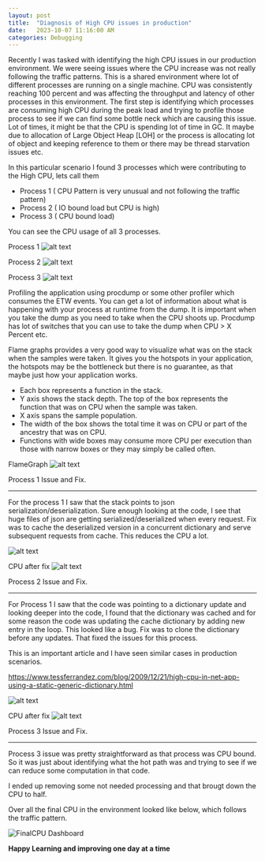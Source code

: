 ```yaml
---
layout: post
title:  "Diagnosis of High CPU issues in production"
date:   2023-10-07 11:16:00 AM
categories: Debugging
---
```


[HighCPU]: https://loneshark99.github.io/images/High_CPU.png
[HighCPU_1]: https://loneshark99.github.io/images/Process_1_CPU.png
[HighCPU_2]: https://loneshark99.github.io/images/Process_2_CPU.png
[HighCPU_3]: https://loneshark99.github.io/images/Process_3_CPU.png
[FlameGraph]:https://loneshark99.github.io/images/Flame_Graph.png
[Process1_FlameGraph]: https://loneshark99.github.io/images/Process_1_FlameGraph.png
[Process1_AfterFix]: https://loneshark99.github.io/images/Process1_AfterFix.png
[Process2_FlameGraph]: https://loneshark99.github.io/images/Process_2_FlameGraph.png
[Process2_AfterFix]: https://loneshark99.github.io/images/Process2_AfterFix.png
[FinalCPU]: https://loneshark99.github.io/images/FinalCPU.png

Recently I was tasked with identifying the high CPU issues in our production environment. We were seeing issues where the CPU increase was not really following the traffic patterns. This is a shared environment where lot of different processes are running on a single machine. CPU was consistently reaching 100 percent and was affecting the throughput and latency of other processes in this environment.
The first step is identifying which processes are consuming high CPU during the peak load and trying to profile those process to see if we can find some bottle neck which are causing this issue. Lot of times, it might be that the CPU is spending lot of time in GC. It maybe due to allocation of Large Object Heap [LOH] or the process is allocating lot of object and keeping reference to them or there may be thread starvation issues etc.

In this particular scenario I found 3 processes which were contributing to the High CPU, lets call them 

 - Process 1  ( CPU Pattern is very unusual and not following the traffic pattern)
 - Process 2  ( IO bound load but CPU is high)
 - Process 3  ( CPU bound load)

 You can see the CPU usage of all 3 processes.

 Process 1
 ![alt text][HighCPU_1]

 Process 2
 ![alt text][HighCPU_2]

 Process 3
 ![alt text][HighCPU_3]

 Profiling the application using procdump or some other profiler which consumes the ETW events. You can get a lot of information about what is happening with your process at runtime from the dump. It is important when you take the dump as you need to take when the CPU shoots up. Procdump has lot of switches that you can use to take the dump when CPU > X Percent etc.

 Flame graphs provides a very good way to visualize what was on the stack when the samples were taken. It gives you the hotspots in your application, the hotspots may be the bottleneck but there is no guarantee, as that maybe just how your application works.

-	Each box represents a function in the stack.
-	Y axis shows the stack depth. The top of the box represents the function that was on CPU when the sample was taken.
-	X axis spans the sample population.
-	The width of the box shows the total time it was on CPU or part of the ancestry that was on CPU.
-	Functions with wide boxes may consume more CPU per execution than those with narrow boxes or they may simply be called often.

FlameGraph
 ![alt text][FlameGraph]

Process 1 Issue and Fix.
***

For the process 1 I saw that the stack points to json serialization/deserialization. Sure enough looking at the code, I see that huge files of json are getting serialized/deserialized when every request. Fix was to cache the deserialized version in a concurrent dictionary and serve subsequent requests from cache.  This reduces the CPU a lot.

 ![alt text][Process1_FlameGraph]

 CPU after fix 
 ![alt text][Process1_AfterFix]

 Process 2 Issue and Fix.
 ***

 For Process 1 I saw that the code was pointing to a dictionary update and looking deeper into the code, I found that the dictionary was cached and for some reason the code was updating the cache dictionary by adding new entry in the loop. This looked like a bug. Fix was to clone the dictionary before any updates. That fixed the issues for this process.

 This is an important article and I have seen similar cases in production scenarios.

 https://www.tessferrandez.com/blog/2009/12/21/high-cpu-in-net-app-using-a-static-generic-dictionary.html  


 ![alt text][Process2_FlameGraph]

 CPU after fix 
 ![alt text][Process2_AfterFix]


 Process 3 Issue and Fix. 
***

Process 3 issue was pretty straightforward as that process was CPU bound. So it was just about identifying what the hot path was and trying to see if we can reduce some computation in that code.

I ended up removing some not needed processing and that brougt down the CPU to half.

Over all the final CPU in the environment looked like below, which follows the traffic pattern.

![FinalCPU Dashboard][FinalCPU]


**Happy Learning and improving one day at a time**